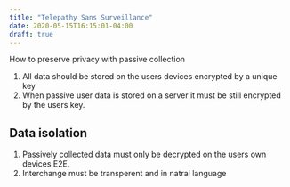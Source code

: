 ```yaml
---
title: "Telepathy Sans Surveillance"
date: 2020-05-15T16:15:01-04:00
draft: true
---
```


How to preserve privacy with passive collection

1. All data should be stored on the users devices encrypted by a unique key
2. When passive user data is stored on a server it must be still encrypted by the users key.


## Data isolation
1. Passively collected data must only be decrypted on the users own devices E2E.
2. Interchange must be transperent and in natral language
